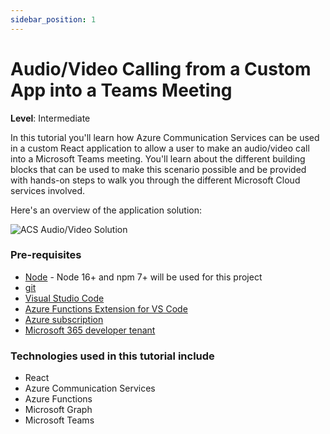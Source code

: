 ```yaml
---
sidebar_position: 1
---
```


# Audio/Video Calling from a Custom App into a Teams Meeting

**Level**: Intermediate

In this tutorial you'll learn how Azure Communication Services can be used in a custom React application to allow a user to make an audio/video call into a Microsoft Teams meeting. You'll learn about the different building blocks that can be used to make this scenario possible and be provided with hands-on steps to walk you through the different Microsoft Cloud services involved. 

Here's an overview of the application solution:

![ACS Audio/Video Solution](/img/acs-to-teams/architecture-no-title.png "Scenario Architecture")

### Pre-requisites
- [Node](https://nodejs.org) - Node 16+ and npm 7+ will be used for this project
- [git](https://learn.microsoft.com/devops/develop/git/install-and-set-up-git)
- [Visual Studio Code](https://code.visualstudio.com/)
- [Azure Functions Extension for VS Code](https://marketplace.visualstudio.com/items?itemName=ms-azuretools.vscode-azurefunctions)
- [Azure subscription](https://azure.microsoft.com/free/search)
- [Microsoft 365 developer tenant](https://developer.microsoft.com/microsoft-365/dev-program)

### Technologies used in this tutorial include
- React
- Azure Communication Services
- Azure Functions
- Microsoft Graph
- Microsoft Teams